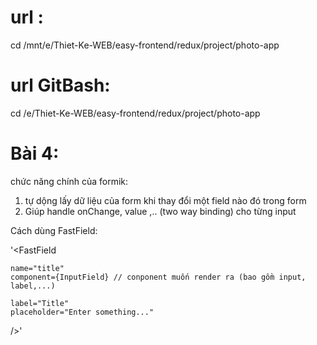 # url :
 cd /mnt/e/Thiet-Ke-WEB/easy-frontend/redux/project/photo-app
# url GitBash:
 cd /e/Thiet-Ke-WEB/easy-frontend/redux/project/photo-app

# Bài 4:

chức năng chính của formik:

1. tự dộng lấy dữ liệu của form khi thay đổi một field nào đó trong form
2. Giúp handle onChange, value ,.. (two way binding) cho từng input

Cách dùng FastField:

'<FastField

<!-- props of FastField -->

    name="title"
    component={InputField} // conponent muốn render ra (bao gồm input, label,...)

<!-- props passed to InputFeild -->

    label="Title"
    placeholder="Enter something..."

/>'
